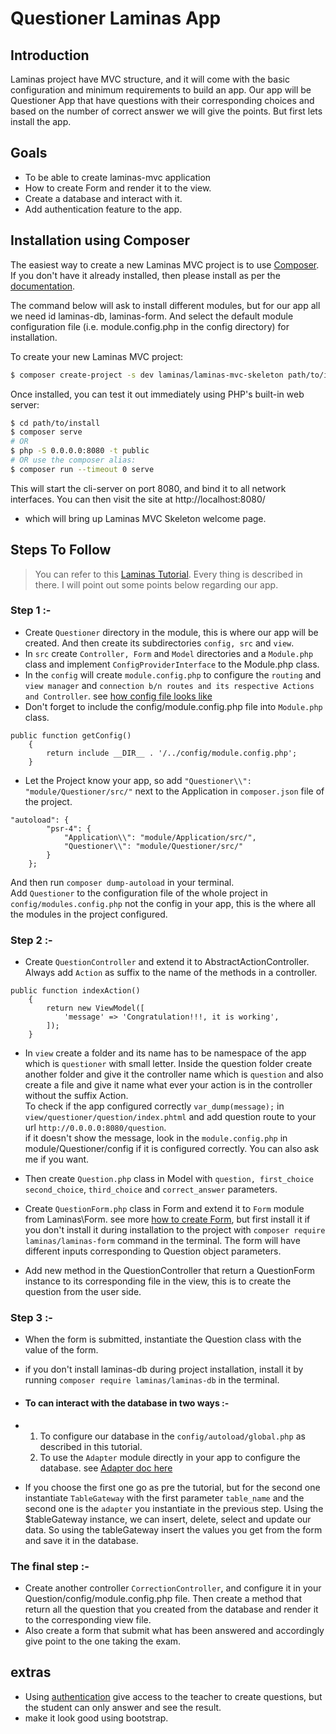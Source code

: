 # Questioner Laminas App

## Introduction

Laminas project have MVC structure, and it will come with the basic configuration and minimum requirements to build an app. Our app will be Questioner App that have questions with their corresponding choices and based on the number of correct answer we will give the points. But first lets install the app. 

## Goals
- To be able to create laminas-mvc application
- How to create Form and render it to the view.
- Create a database and interact with it.
- Add authentication feature to the app.

## Installation using Composer

The easiest way to create a new Laminas MVC project is to use
[Composer](https://getcomposer.org/). If you don't have it already installed,
then please install as per the [documentation](https://getcomposer.org/doc/00-intro.md).

The command below will ask to install different modules, but for our app all we need id laminas-db, laminas-form. And select the default module configuration file (i.e. module.config.php in the config directory) for installation. 

To create your new Laminas MVC project:

```bash
$ composer create-project -s dev laminas/laminas-mvc-skeleton path/to/install
```

Once installed, you can test it out immediately using PHP's built-in web server:

```bash
$ cd path/to/install
$ composer serve 
# OR 
$ php -S 0.0.0.0:8080 -t public
# OR use the composer alias:
$ composer run --timeout 0 serve
```

This will start the cli-server on port 8080, and bind it to all network
interfaces. You can then visit the site at http://localhost:8080/
- which will bring up Laminas MVC Skeleton welcome page.

## Steps To Follow

> You can refer to this [Laminas Tutorial](https://docs.laminas.dev/tutorials/getting-started/skeleton-application/). Every thing is described in there. I will point out some points below regarding our app.

### Step 1 :-
- Create `Questioner` directory in the module, this is where our app will be created. And then create its subdirectories `config, src` and `view`.
- In `src` create `Controller, Form` and `Model` directories and a `Module.php` class and implement `ConfigProviderInterface` to the Module.php class.
- In the `config` will create `module.config.php` to configure the `routing` and `view manager` and `connection b/n routes and its respective Actions and Controller`. see [how config file looks like](https://docs.laminas.dev/tutorials/getting-started/routing-and-controllers/) 
- Don't forget to include the config/module.config.php file into `Module.php` class.
```phpt
public function getConfig()
    {
        return include __DIR__ . '/../config/module.config.php';
    }
```
- Let the Project know your app, so add `"Questioner\\": "module/Questioner/src/"` next to the Application in `composer.json` file of the project. 
```phpt
"autoload": {
        "psr-4": {
            "Application\\": "module/Application/src/",
            "Questioner\\": "module/Questioner/src/"
        }
    };
```
And then run `composer dump-autoload` in your terminal. <br>
Add `Questioner` to the configuration file of the whole project in `config/modules.config.php` not the config in your app, this is the where all the modules in the project configured.

### Step 2 :-
- Create `QuestionController` and extend it to AbstractActionController. Always add `Action` as suffix to the name of the methods in a controller.
```phpt
public function indexAction()
    {
        return new ViewModel([
            'message' => 'Congratulation!!!, it is working',
        ]);
    }
```
- In `view` create a folder and its name has to be namespace of the app which is `questioner` with small letter. Inside the question folder create another folder and give it the controller name which is `question` and also create a file and give it name what ever your action is in the controller without the suffix Action. <br>
  To check if the app configured correctly `var_dump(message);` in `view/questioner/question/index.phtml` and add question route to your url `http://0.0.0.0:8080/question`. <br>
  if it doesn't show the message, look in the `module.config.php` in module/Questioner/config if it is configured correctly. You can also ask me if you want.

- Then create `Question.php` class in Model with `question, first_choice second_choice`, `third_choice` and `correct_answer` parameters.
- Create `QuestionForm.php` class in Form and extend it to `Form` module from Laminas\Form. see more [how to create Form](https://docs.laminas.dev/tutorials/getting-started/forms-and-actions/), but first install it if you don't install it during installation to the project with `composer require laminas/laminas-form` command in the terminal. The form will have different inputs corresponding to Question object parameters.
- Add new method in the QuestionController that return a QuestionForm instance to its corresponding file in the view, this is to create the question from the user side. 

### Step 3 :- 
- When the form is submitted, instantiate the Question class with the value of the form.
- if you don't install laminas-db during project installation, install it by running `composer require laminas/laminas-db` in the terminal.
- #### To can interact with the database in two ways :-
- 1. To configure our database in the `config/autoload/global.php` as described in this tutorial.
  2. To use the `Adapter` module directly in your app to configure the database. see [Adapter doc here](https://docs.laminas.dev/laminas-db/adapter/)
  
- If you choose the first one go as pre the tutorial, but for the second one instantiate `TableGateway` with the first parameter `table_name` and the second one is the `adapter` you instantiate in the previous step. Using the $tableGateway instance, we can insert, delete, select and update our data. So using the tableGateway insert the values you get from the form and save it in the database.

### The final step :-
- Create another controller `CorrectionController`, and configure it in your Question/config/module.config.php file. Then create a method that return all the question that you created from the database and render it to the corresponding view file.
- Also create a form that submit what has been answered and accordingly give point to the one taking the exam.

## extras
- Using [authentication](https://docs.laminas.dev/laminas-authentication/intro/) give access to the teacher to create questions, but the student can only answer and see the result.
- make it look good using bootstrap. 


